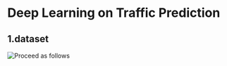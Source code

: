 Deep Learning on Traffic Prediction
====
1.dataset
----
![Proceed as follows](https://github.com/guodongxiaren/ImageCache/raw/master/Logo/foryou.gif) 
